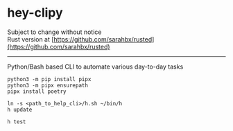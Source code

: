 # hey-clipy
Subject to change without notice  
Rust version at [https://github.com/sarahbx/rusted](https://github.com/sarahbx/rusted)

---

Python/Bash based CLI to automate various day-to-day tasks

    python3 -m pip install pipx
    python3 -m pipx ensurepath
    pipx install poetry

    ln -s <path_to_help_cli>/h.sh ~/bin/h
    h update
    
    h test

